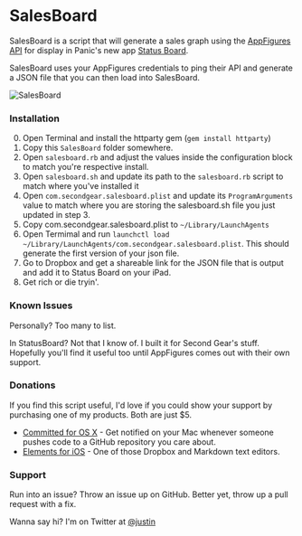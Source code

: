 # SalesBoard

SalesBoard is a script that will generate a sales graph using the [AppFigures API][af] for display in Panic's new app [Status Board][sb].

SalesBoard uses your AppFigures credentials to ping their API and generate a JSON file that you can then load into SalesBoard. 

![SalesBoard](https://github.com/justin/SalesBoard/raw/master/salesboard.jpg "SalesBoard")

### Installation

0. Open Terminal and install the httparty gem (`gem install httparty`)
1. Copy this `SalesBoard` folder somewhere.
2. Open `salesboard.rb` and adjust the values inside the configuration block to match you're respective install. 
3. Open `salesboard.sh` and update its path to the `salesboard.rb` script to match where you've installed it
4. Open `com.secondgear.salesboard.plist` and update its `ProgramArguments` value to match where you are storing the salesboard.sh file you just updated in step 3.
5. Copy com.secondgear.salesboard.plist to `~/Library/LaunchAgents` 
6. Open Termimal and run `launchctl load ~/Library/LaunchAgents/com.secondgear.salesboard.plist`. This should generate the first version of your json file.
7. Go to Dropbox and get a shareable link for the JSON file that is output and add it to Status Board on your iPad.
8. Get rich or die tryin'.

### Known Issues

Personally? Too many to list.

In StatusBoard? Not that I know of. I built it for Second Gear's stuff. Hopefully you'll find it useful too until AppFigures comes out with their own support.

### Donations

If you find this script useful, I'd love if you could show your support by purchasing one of my products. Both are just $5.

* [Committed for OS X][c] - Get notified on your Mac whenever someone pushes code to a GitHub repository you care about.
* [Elements for iOS][e] - One of those Dropbox and Markdown text editors.

### Support

Run into an issue? Throw an issue up on GitHub. Better yet, throw up a pull request with a fix.

Wanna say hi? I'm on Twitter at [@justin][tw]

[af]: http://www.appfigures.com/
[sb]: http://panic.com/statusboard
[c]: http://bit.ly/committed10
[e]: http://bit.ly/elements20
[tw]: http://twitter.com/justin
